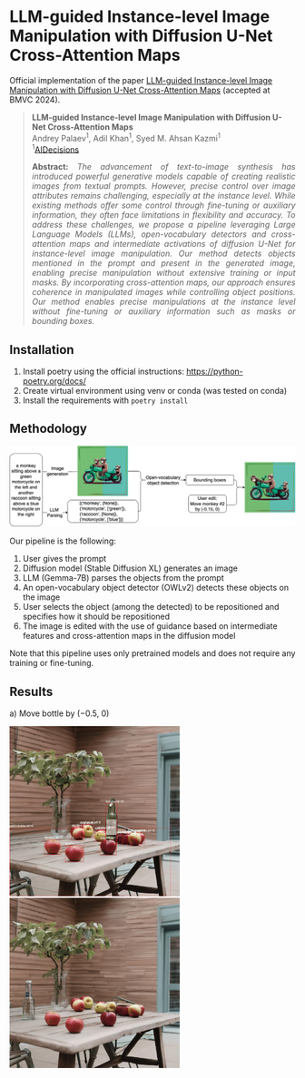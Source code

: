 # LLM-guided Instance-level Image Manipulation with Diffusion U-Net Cross-Attention Maps
Official implementation of the paper [LLM-guided Instance-level Image Manipulation with Diffusion U-Net Cross-Attention Maps](https://openreview.net/forum?id=kkaWj2UwN9) (accepted at BMVC 2024).

> **LLM-guided Instance-level Image Manipulation with Diffusion U-Net Cross-Attention Maps**<br>
> Andrey Palaev<sup>1</sup>, Adil Khan<sup>1</sup>, Syed M. Ahsan Kazmi<sup>1</sup><br>
> <sup>1</sup>[AIDecisions](https://aidecisions.ai)<br>
>
> <p align="justify"><b>Abstract:</b> <i>The advancement of text-to-image synthesis has introduced powerful generative models capable of creating realistic images from textual prompts. However, precise control over image attributes remains challenging, especially at the instance level. While existing methods offer some control through fine-tuning or auxiliary information, they often face limitations in flexibility and accuracy. To address these challenges, we propose a pipeline leveraging Large Language Models (LLMs), open-vocabulary detectors and cross-attention maps and intermediate activations of diffusion U-Net for instance-level image manipulation. Our method detects objects mentioned in the prompt and present in the generated image, enabling precise manipulation without extensive training or input masks. By incorporating cross-attention maps, our approach ensures coherence in manipulated images while controlling object positions. Our method enables precise manipulations at the instance level without fine-tuning or auxiliary information such as masks or bounding boxes.</i></p>

## Installation
1. Install poetry using the official instructions: https://python-poetry.org/docs/
2. Create virtual environment using venv or conda (was tested on conda)
3. Install the requirements with ```poetry install```

## Methodology
![](figs/gai_pipeline.drawio.png)

Our pipeline is the following:
1. User gives the prompt
2. Diffusion model (Stable Diffusion XL) generates an image
3. LLM (Gemma-7B) parses the objects from the prompt
4. An open-vocabulary object detector (OWLv2) detects these objects on the image
5. User selects the object (among the detected) to be repositioned and specifies how it should be repositioned
6. The image is edited with the use of guidance based on intermediate features and cross-attention maps in the diffusion model

Note that this pipeline uses only pretrained models and does not require any training or fine-tuning.

## Results

a) Move bottle by (−0.5, 0)

<img src="figs/bottle_orig.jpg" width="300"/> <img src="figs/bottle_our.jpg" width="300"/> 